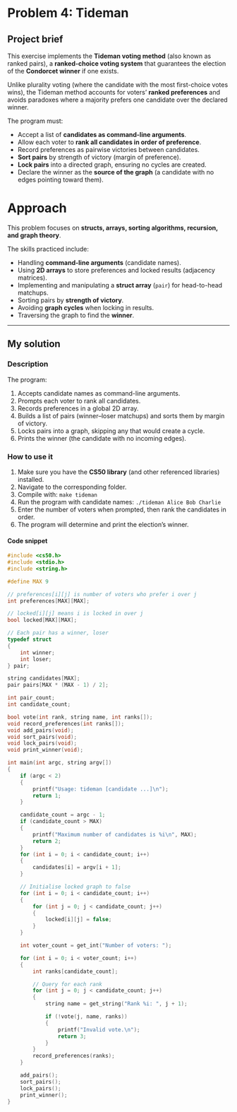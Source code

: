 # Problem 4: Tideman

## Project brief
This exercise implements the **Tideman voting method** (also known as ranked pairs), a **ranked-choice voting system** that guarantees the election of the **Condorcet winner** if one exists.  

Unlike plurality voting (where the candidate with the most first-choice votes wins), the Tideman method accounts for voters’ **ranked preferences** and avoids paradoxes where a majority prefers one candidate over the declared winner.  

The program must:  
- Accept a list of **candidates as command-line arguments**.  
- Allow each voter to **rank all candidates in order of preference**.  
- Record preferences as pairwise victories between candidates.  
- **Sort pairs** by strength of victory (margin of preference).  
- **Lock pairs** into a directed graph, ensuring no cycles are created.  
- Declare the winner as the **source of the graph** (a candidate with no edges pointing toward them).  

# Approach
This problem focuses on **structs, arrays, sorting algorithms, recursion, and graph theory**.  

The skills practiced include:  
- Handling **command-line arguments** (candidate names).  
- Using **2D arrays** to store preferences and locked results (adjacency matrices).  
- Implementing and manipulating a **struct array** (`pair`) for head-to-head matchups.  
- Sorting pairs by **strength of victory**.  
- Avoiding **graph cycles** when locking in results.  
- Traversing the graph to find the **winner**.  

---

## My solution

### Description
The program:  
1. Accepts candidate names as command-line arguments.  
2. Prompts each voter to rank all candidates.  
3. Records preferences in a global 2D array.  
4. Builds a list of pairs (winner–loser matchups) and sorts them by margin of victory.  
5. Locks pairs into a graph, skipping any that would create a cycle.  
6. Prints the winner (the candidate with no incoming edges).  

### How to use it
1. Make sure you have the **CS50 library** (and other referenced libraries) installed.  
2. Navigate to the corresponding folder.  
3. Compile with: `make tideman`
4. Run the program with candidate names: `./tideman Alice Bob Charlie`
5. Enter the number of voters when prompted, then rank the candidates in order.
6. The program will determine and print the election’s winner.

#### Code snippet
```c
#include <cs50.h>
#include <stdio.h>
#include <string.h>

#define MAX 9

// preferences[i][j] is number of voters who prefer i over j
int preferences[MAX][MAX];

// locked[i][j] means i is locked in over j
bool locked[MAX][MAX];

// Each pair has a winner, loser
typedef struct
{
    int winner;
    int loser;
} pair;

string candidates[MAX];
pair pairs[MAX * (MAX - 1) / 2];

int pair_count;
int candidate_count;

bool vote(int rank, string name, int ranks[]);
void record_preferences(int ranks[]);
void add_pairs(void);
void sort_pairs(void);
void lock_pairs(void);
void print_winner(void);

int main(int argc, string argv[])
{
    if (argc < 2)
    {
        printf("Usage: tideman [candidate ...]\n");
        return 1;
    }

    candidate_count = argc - 1;
    if (candidate_count > MAX)
    {
        printf("Maximum number of candidates is %i\n", MAX);
        return 2;
    }
    for (int i = 0; i < candidate_count; i++)
    {
        candidates[i] = argv[i + 1];
    }

    // Initialise locked graph to false
    for (int i = 0; i < candidate_count; i++)
    {
        for (int j = 0; j < candidate_count; j++)
        {
            locked[i][j] = false;
        }
    }

    int voter_count = get_int("Number of voters: ");

    for (int i = 0; i < voter_count; i++)
    {
        int ranks[candidate_count];

        // Query for each rank
        for (int j = 0; j < candidate_count; j++)
        {
            string name = get_string("Rank %i: ", j + 1);

            if (!vote(j, name, ranks))
            {
                printf("Invalid vote.\n");
                return 3;
            }
        }
        record_preferences(ranks);
    }

    add_pairs();
    sort_pairs();
    lock_pairs();
    print_winner();
}
```
